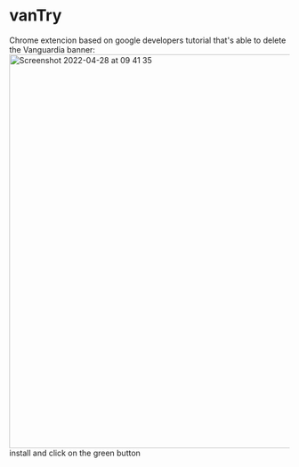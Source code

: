 # vanTry
Chrome extencion based on google developers tutorial that's able to delete the Vanguardia banner:
<img width="707" alt="Screenshot 2022-04-28 at 09 41 35" src="https://user-images.githubusercontent.com/58600817/165702426-afd557e2-73a5-4d00-9491-a706d2debb4f.png">
install and click on the green button
